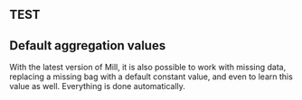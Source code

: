 ## TEST

## Default aggregation values
With the latest version of Mill, it is also possible to work with missing data, replacing a missing bag with a default constant value, and even to learn this value as well. Everything is done automatically.
